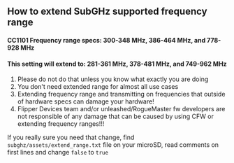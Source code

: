 ## How to extend SubGHz supported frequency range

#### CC1101 Frequency range specs: 300-348 MHz, 386-464 MHz, and 778-928 MHz 
#### This setting will extend to: 281-361 MHz, 378-481 MHz, and 749-962 MHz

1. Please do not do that unless you know what exactly you are doing
2. You don't need extended range for almost all use cases
3. Extending frequency range and transmitting on frequencies that outside of hardware specs can damage your hardware!
4. Flipper Devices team and/or unleashed/RogueMaster fw developers are not responsible of any damage that can be caused by using CFW or extending frequency ranges!!!

If you really sure you need that change, find `subghz/assets/extend_range.txt` file on your microSD, read comments on first lines
and change `false` to `true`
